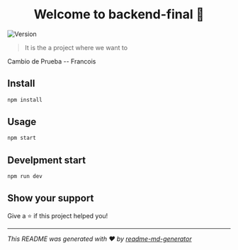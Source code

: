 <h1 align="center">Welcome to backend-final 👋</h1>
<p>
  <img alt="Version" src="https://img.shields.io/badge/version-0.0.0-blue.svg?cacheSeconds=2592000" />
</p>

> It is the a project where we want to

Cambio de Prueba -- Francois

## Install

```sh
npm install
```

## Usage

```sh
npm start
```

## Develpment start

```sh
npm run dev
```

## Show your support

Give a ⭐️ if this project helped you!

---

_This README was generated with ❤️ by [readme-md-generator](https://github.com/kefranabg/readme-md-generator)_
